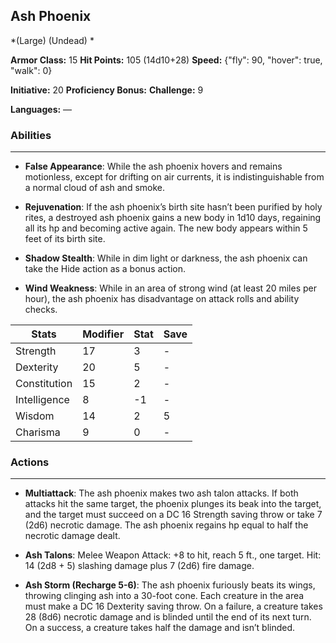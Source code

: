 ## Ash Phoenix
*(Large) (Undead) *

**Armor Class:** 15
**Hit Points:** 105 (14d10+28)
**Speed:** {"fly": 90, "hover": true, "walk": 0}

**Initiative:** 20
**Proficiency Bonus:**
**Challenge:** 9

**Languages:** —

### Abilities
 --- 
- **False Appearance**: While the ash phoenix hovers and remains motionless, except for drifting on air currents, it is indistinguishable from a normal cloud of ash and smoke.

- **Rejuvenation**: If the ash phoenix’s birth site hasn’t been purified by holy rites, a destroyed ash phoenix gains a new body in 1d10 days, regaining all its hp and becoming active again. The new body appears within 5 feet of its birth site.

- **Shadow Stealth**: While in dim light or darkness, the ash phoenix can take the Hide action as a bonus action.

- **Wind Weakness**: While in an area of strong wind (at least 20 miles per hour), the ash phoenix has disadvantage on attack rolls and ability checks.



| Stats | Modifier | Stat | Save
| ---- | ---- | ---- | ---- |
| Strength | 17 | 3 | - |
| Dexterity | 20 | 5 | - |
| Constitution | 15 | 2 | - |
| Intelligence | 8 | -1 | - |
| Wisdom | 14 | 2 | 5 |
| Charisma | 9 | 0 | - |

### Actions
 --- 
- **Multiattack**: The ash phoenix makes two ash talon attacks. If both attacks hit the same target, the phoenix plunges its beak into the target, and the target must succeed on a DC 16 Strength saving throw or take 7 (2d6) necrotic damage. The ash phoenix regains hp equal to half the necrotic damage dealt.

- **Ash Talons**: Melee Weapon Attack: +8 to hit, reach 5 ft., one target. Hit: 14 (2d8 + 5) slashing damage plus 7 (2d6) fire damage.

- **Ash Storm (Recharge 5-6)**: The ash phoenix furiously beats its wings, throwing clinging ash into a 30-foot cone. Each creature in the area must make a DC 16 Dexterity saving throw. On a failure, a creature takes 28 (8d6) necrotic damage and is blinded until the end of its next turn. On a success, a creature takes half the damage and isn’t blinded.

